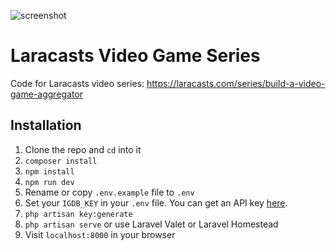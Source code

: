 ![screenshot](https://user-images.githubusercontent.com/4316355/82725361-69b40400-9caa-11ea-994d-85c41919ca96.png)

# Laracasts Video Game Series

Code for Laracasts video series: https://laracasts.com/series/build-a-video-game-aggregator

## Installation

1. Clone the repo and `cd` into it
2. `composer install`
3. `npm install`
4. `npm run dev`
5. Rename or copy `.env.example` file to `.env`
6. Set your `IGDB_KEY` in your `.env` file. You can get an API key [here](https://api.igdb.com).
7. `php artisan key:generate`
8. `php artisan serve` or use Laravel Valet or Laravel Homestead
9. Visit `localhost:8000` in your browser
